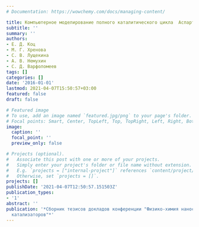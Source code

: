 ```yaml
---
# Documentation: https://wowchemy.com/docs/managing-content/

title: Компьютерное моделирование полного каталитического цикла  Аспартоацилазы
subtitle: ''
summary: ''
authors:
- Е. Д. Коц
- М. Г. Хренова
- С. В. Лущекина
- А. В. Немухин
- С. Д. Варфоломеев
tags: []
categories: []
date: '2016-01-01'
lastmod: 2021-04-07T15:50:57+03:00
featured: false
draft: false

# Featured image
# To use, add an image named `featured.jpg/png` to your page's folder.
# Focal points: Smart, Center, TopLeft, Top, TopRight, Left, Right, BottomLeft, Bottom, BottomRight.
image:
  caption: ''
  focal_point: ''
  preview_only: false

# Projects (optional).
#   Associate this post with one or more of your projects.
#   Simply enter your project's folder or file name without extension.
#   E.g. `projects = ["internal-project"]` references `content/project/deep-learning/index.md`.
#   Otherwise, set `projects = []`.
projects: []
publishDate: '2021-04-07T12:50:57.151503Z'
publication_types:
- '1'
abstract: ''
publication: '*Сборник тезисов докладов конференции "Физико-химия наноструктурированных
  катализаторов"*'
---
```

